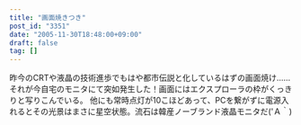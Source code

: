 ```yaml
---
title: "画面焼きつき"
post_id: "3351"
date: "2005-11-30T18:48:00+09:00"
draft: false
tag: []
---
```



昨今のCRTや液晶の技術進歩でもはや都市伝説と化しているはずの画面焼け……それが今自宅のモニタにて突如発生した！画面にはエクスプローラの枠がくっきりと写りこんでいる。 他にも常時点灯が10こほどあって、PCを繋がずに電源入れるとその光景はまさに星空状態。流石は韓産ノーブランド液晶モニタだ('Ａ｀)
